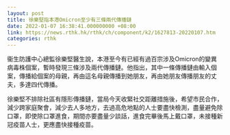 ```yaml
---
layout: post
title: 徐樂堅指本港Omicron至少有三條兩代傳播鏈
date: 2022-01-07 16:38:41.000000000 +08:00
link: https://news.rthk.hk/rthk/ch/component/k2/1627813-20220107.htm
categories: rthk
---
```


衞生防護中心總監徐樂堅醫生說，本港至今有已經有過百宗涉及Omicron的變異病毒株個案，暫時發現三條涉及兩代傳播鏈。他指出，其中一條傳播鏈由輸入個案，傳播給個案的母親，再由這名母親傳播到她朋友，再由她朋友傳播朋友的丈夫，多達四代傳播。

徐樂堅不排除社區有隱形傳播鏈，當局今天收緊社交距離措施後，希望市民合作，減少跨家庭聚會，減少去人多地方，去過高危地點的人士要盡快檢測，盡量避免除口罩，即使除口罩進食，期間亦要盡量少談話，進食完畢後馬上戴口罩，未接種新冠疫苗人士，更應盡快接種疫苗。
